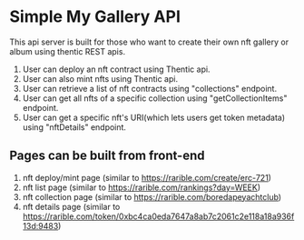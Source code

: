 # Simple My Gallery API

This api server is built for those who want to create their own nft gallery or album using thentic REST apis.

1. User can deploy an nft contract using Thentic api.
2. User can also mint nfts using Thentic api.
3. User can retrieve a list of nft contracts using "collections" endpoint.
4. User can get all nfts of a specific collection using "getCollectionItems" endpoint.
5. User can get a specific nft's URI(which lets users get token metadata) using "nftDetails" endpoint.

## Pages can be built from front-end

1. nft deploy/mint page (similar to https://rarible.com/create/erc-721)
2. nft list page (similar to https://rarible.com/rankings?day=WEEK)
3. nft collection page (similar to https://rarible.com/boredapeyachtclub)
4. nft details page (similar to https://rarible.com/token/0xbc4ca0eda7647a8ab7c2061c2e118a18a936f13d:9483)